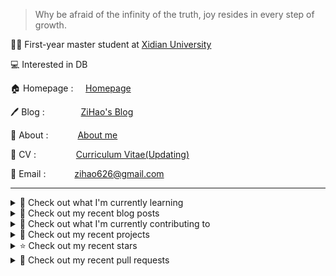 > Why be afraid of the infinity of the truth, joy resides in every step of growth.

🧑‍🎓 First-year master student at [Xidian University](https://www.xidian.edu.cn/)

💻 Interested in DB

🏠 Homepage : &nbsp;&nbsp;&nbsp;&nbsp;[Homepage](https://zihao256.github.io/ZiHao256.com/)

🖊️ Blog : &nbsp;&nbsp;&nbsp;&emsp;&emsp;&emsp;[ZiHao's Blog](https://zihao256.github.io/)

👤 About : &nbsp;&nbsp;&ensp;&emsp;&emsp;[About me](https://zihao256.github.io/about/)

📄 CV : &nbsp;&emsp;&emsp;&emsp;&emsp;[Curriculum Vitae(Updating)](https://zihao256.github.io/ZiHao256.com/Awesome_CV.pdf)

📮 Email : &emsp;&emsp;&emsp;[zihao626@gmail.com](mailto:zihao626@gmail.com)

---
<details>
<summary>
📓 Check out what I'm currently learning
</summary>

- [X] CMU15-445(2023FALL)

  - [X] [Project#0: C++ Primer](https://zihao256.github.io/p/6fa5e9a2.html)
  - [X] Homework#1: SQL
  - [X] [Project#1: Buffer Pool Manager](https://zihao256.github.io/p/1c228cd6.html)
  - [X] Homework#2: Storage & Indexes
  - [X] [Project#2: Extendible Hash Index](https://zihao256.github.io/p/517dd8ea.html)
  - [X] [Project#3: Query Execution](https://zihao256.github.io/p/c186cbfd.html)
  - [X] [Project#4: CONCURRENCY CONTROL](https://zihao256.github.io/p/10f62ef4.html)


</details>

<details>
<summary>
📜 Check out my recent blog posts
</summary>

- [PROJECT #4: CONCURRENCY CONTROL](https://zihao256.github.io/p/10f62ef4.html) (2 months ago)
- [Project #3: Query Execution](https://zihao256.github.io/p/c186cbfd.html) (2 months ago)
- [rustlings](https://zihao256.github.io/p/2acafc61.html) (7 months ago)
- [基于Actix-Web(Rust)和Vue的Web开发记录](https://zihao256.github.io/p/d028ccc3.html) (8 months ago)
- [Project#2: Extendible Hash Index](https://zihao256.github.io/p/517dd8ea.html) (8 months ago)
</details>

<details>
<summary>
👷 Check out what I'm currently contributing to
</summary>

- [ZiHao256/Gallery](https://github.com/ZiHao256/Gallery) - 图床，存储博客上的图片 (today)
- [ZiHao256/adaptive-balsa](https://github.com/ZiHao256/adaptive-balsa) -  (1 month ago)
- [ZiHao256/ZiHao256.github.io](https://github.com/ZiHao256/ZiHao256.github.io) -  (2 months ago)
- [ZiHao256/P2P-Based_Document_Sharing_System](https://github.com/ZiHao256/P2P-Based_Document_Sharing_System) -  (7 months ago)
- [ZiHao256/InfoPlan](https://github.com/ZiHao256/InfoPlan) -  (8 months ago)
</details>

<details>
<summary>
🌱 Check out my recent projects
</summary>

- [ZiHao256/adaptive-balsa](https://github.com/ZiHao256/adaptive-balsa) - 
- [ZiHao256/P2P-Based_Document_Sharing_System](https://github.com/ZiHao256/P2P-Based_Document_Sharing_System) - 
- [ZiHao256/InfoPlan](https://github.com/ZiHao256/InfoPlan) - 
- [ZiHao256/BookManagementSystem](https://github.com/ZiHao256/BookManagementSystem) - XDU 3rd_term 程序设计实训
- [ZiHao256/Gallery](https://github.com/ZiHao256/Gallery) - 图床，存储博客上的图片
</details>

<details>
<summary>
⭐ Check out my recent stars
</summary>

- [revezone/revezone](https://github.com/revezone/revezone) - A lightweight local-first graphic-centric  productivity tool to build your second brain. Supporting Excalidraw/Tldraw whiteboard and notion-like note. 一款以图形为中心、轻量级、本地优先的用于构建第二大脑的效率工具。支持 Excalidraw、Tldraw 白板和类 Notion 笔记。 (2 days ago)
- [syt2/zotero-addons](https://github.com/syt2/zotero-addons) - Install add-ons directly in Zotero | Zotero插件市场 (2 days ago)
- [alist-org/docs](https://github.com/alist-org/docs) - 📄 Documentation for alist v3: http://github.com/alist-org/alist (2 days ago)
- [ZiHao256/AppFlowy](https://github.com/ZiHao256/AppFlowy) - Bring projects, wikis, and teams together with AI. AppFlowy is an AI collaborative workspace where you achieve more without losing control of your data. The best open source alternative to Notion. (1 week ago)
- [ZiHao256/awesome-database-learning-zihao](https://github.com/ZiHao256/awesome-database-learning-zihao) - A list of learning materials to understand databases internals (2 weeks ago)
</details>

<details>
<summary>
🔨 Check out my recent pull requests
</summary>

- [Fix comment typo in nlj_as_hash_join.cpp](https://github.com/cmu-db/bustub/pull/714) on [cmu-db/bustub](https://github.com/cmu-db/bustub) (2 months ago)
- [Fix typo in Chapter 15 Section 05. ](https://github.com/rust-lang/book/pull/3772) on [rust-lang/book](https://github.com/rust-lang/book) (8 months ago)
- [Fix the typo in the class TASK declaration in task.h: TASKS -&gt; TASK](https://github.com/yongwen/columbia/pull/3) on [yongwen/columbia](https://github.com/yongwen/columbia) (1 year ago)
- [Login](https://github.com/ZiHao256/vue_travelbooking/pull/1) on [ZiHao256/vue_travelbooking](https://github.com/ZiHao256/vue_travelbooking) (2 years ago)
</details>
